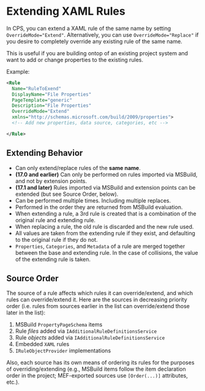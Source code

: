 # Extending XAML Rules

In CPS, you can extend a XAML rule of the same name by setting `OverrideMode="Extend"`.
Alternatively, you can use `OverrideMode="Replace"` if you desire to completely override any
existing rule of the same name.

This is useful if you are building ontop of an existing project system and want to add
or change properties to the existing rules.

Example:

```xml
<Rule
  Name="RuleToExend"
  DisplayName="File Properties"
  PageTemplate="generic"
  Description="File Properties"
  OverrideMode="Extend"
  xmlns="http://schemas.microsoft.com/build/2009/properties">
  <!-- Add new properties, data source, categories, etc -->

</Rule>
```

## Extending Behavior

- Can only extend/replace rules of the __same name__.
- __(17.0 and earlier)__ Can only be performed on rules imported via MSBuild, and not by extension points.
- __(17.1 and later)__ Rules imported via MSBuild and extension points can be extended (but see Source Order, below).
- Can be performed multiple times. Including multiple replaces.
- Performed in the order they are returned from MSBuild evaluation.
- When extending a rule, a 3rd rule is created that is a combination of the original rule
and extending rule.
- When replacing a rule, the old rule is discarded and the new rule used.
- All values are taken from the extending rule if they exist, and defaulting
to the original rule if they do not.
- `Properties`, `Categories`, and `Metadata` of a rule are merged together between the base
and extending rule. In the case of collisions, the value of the extending rule is taken.

## Source Order

The source of a rule affects which rules it can override/extend, and which rules can override/extend it. Here are the sources in decreasing priority order (i.e. rules from sources earlier in the list can override/extend those later in the list):

1. MSBuild `PropertyPageSchema` items
2. Rule _files_ added via `IAdditionalRuleDefinitionsService`
3. Rule _objects_ added via `IAdditionalRuleDefinitionsService`
4. Embedded `XAML` rules
5. `IRuleObjectProvider` implementations

Also, each source has its own means of ordering its rules for the purposes of overriding/extending (e.g., MSBuild items follow the item declaration order in the project; MEF-exported sources use `[Order(...)]` attributes, etc.).